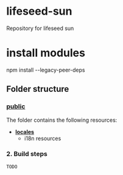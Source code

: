 # lifeseed-sun

Repository for lifeseed sun

# install modules
npm install --legacy-peer-deps

## Folder structure

### [public](public/)

The folder contains the following resources:

- **[locales](public/locales)**
  - i18n resources

### 2. Build steps

``TODO``